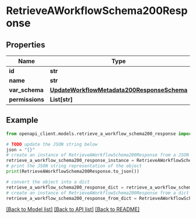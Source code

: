 # RetrieveAWorkflowSchema200Response


## Properties

Name | Type | Description | Notes
------------ | ------------- | ------------- | -------------
**id** | **str** |  | [optional] 
**name** | **str** |  | [optional] 
**var_schema** | [**UpdateWorkflowMetadata200ResponseSchema**](UpdateWorkflowMetadata200ResponseSchema.md) |  | [optional] 
**permissions** | **List[str]** |  | [optional] 

## Example

```python
from openapi_client.models.retrieve_a_workflow_schema200_response import RetrieveAWorkflowSchema200Response

# TODO update the JSON string below
json = "{}"
# create an instance of RetrieveAWorkflowSchema200Response from a JSON string
retrieve_a_workflow_schema200_response_instance = RetrieveAWorkflowSchema200Response.from_json(json)
# print the JSON string representation of the object
print(RetrieveAWorkflowSchema200Response.to_json())

# convert the object into a dict
retrieve_a_workflow_schema200_response_dict = retrieve_a_workflow_schema200_response_instance.to_dict()
# create an instance of RetrieveAWorkflowSchema200Response from a dict
retrieve_a_workflow_schema200_response_from_dict = RetrieveAWorkflowSchema200Response.from_dict(retrieve_a_workflow_schema200_response_dict)
```
[[Back to Model list]](../README.md#documentation-for-models) [[Back to API list]](../README.md#documentation-for-api-endpoints) [[Back to README]](../README.md)


